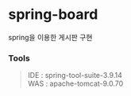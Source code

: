 # spring-board
spring을 이용한 게시판 구현

### Tools
> IDE : spring-tool-suite-3.9.14 <br>
> WAS : apache-tomcat-9.0.70
